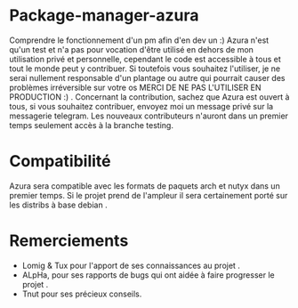 # Package-manager-azura
Comprendre le fonctionnement d'un pm afin d'en dev un :)
Azura n'est qu'un test et n'a pas pour vocation d'être utilisé en dehors de mon utilisation privé et personnelle, cependant le code est accessible à tous et tout le monde peut y contribuer.
Si toutefois vous souhaitez l'utiliser, je ne serai nullement responsable d'un plantage ou autre qui pourrait causer des problèmes irréversible sur votre os MERCI DE NE PAS L'UTILISER EN PRODUCTION :) .
Concernant la contribution, sachez que Azura est ouvert à tous, si vous souhaitez contribuer, envoyez moi un message privé sur la messagerie telegram.
Les nouveaux contributeurs n'auront dans un premier temps seulement accès à la branche testing.

# Compatibilité 

Azura sera compatible avec les formats de paquets arch et nutyx dans un premier temps.
Si le projet prend de l'ampleur il sera certainement porté sur les distribs à base debian .
# Remerciements

- Lomig & Tux pour l'apport de ses connaissances au projet .
- ALpHa, pour ses rapports de bugs qui ont aidée à faire progresser le projet .
- Tnut pour ses précieux conseils.
